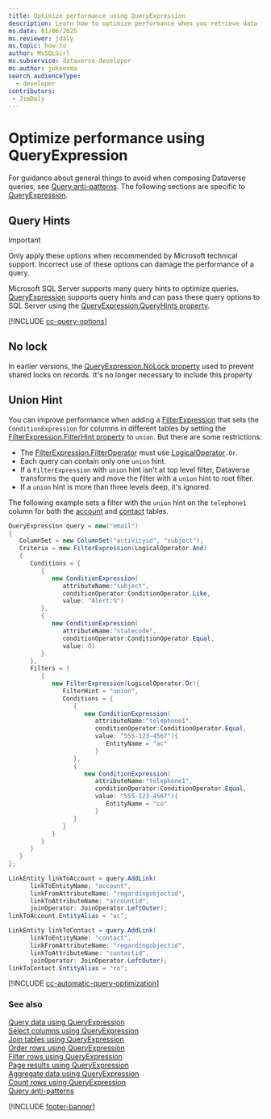 ```yaml
---
title: Optimize performance using QueryExpression
description: Learn how to optimize performance when you retrieve data from Microsoft Dataverse using QueryExpression.
ms.date: 01/06/2025
ms.reviewer: jdaly
ms.topic: how-to
author: MsSQLGirl
ms.subservice: dataverse-developer
ms.author: jukoesma
search.audienceType: 
  - developer
contributors:
 - JimDaly
---
```

# Optimize performance using QueryExpression

For guidance about general things to avoid when composing Dataverse queries, see [Query anti-patterns](../../query-antipatterns.md). The following sections are specific to [QueryExpression](/dotnet/api/microsoft.xrm.sdk.query.queryexpression).

## Query Hints

> [!IMPORTANT]
> Only apply these options when recommended by Microsoft technical support. Incorrect use of these options can damage the performance of a query.

Microsoft SQL Server supports many query hints to optimize queries. [QueryExpression](/dotnet/api/microsoft.xrm.sdk.query.queryexpression)
supports query hints and can pass these query options to SQL Server using the [QueryExpression.QueryHints property](/dotnet/api/microsoft.xrm.sdk.query.queryexpression.queryhints).

[!INCLUDE [cc-query-options](../../includes/cc-query-options.md)]


## No lock

In earlier versions, the [QueryExpression.NoLock property](/dotnet/api/microsoft.xrm.sdk.query.queryexpression.nolock) used to prevent shared locks on records. It's no longer necessary to include this property

## Union Hint

You can improve performance when adding a [FilterExpression](/dotnet/api/microsoft.xrm.sdk.query.filterexpression) that sets the `ConditionExpression` for columns in different tables by setting the [FilterExpression.FilterHint property](/dotnet/api/microsoft.xrm.sdk.query.filterexpression.filterhint) to `union`. But there are some restrictions:

- The [FilterExpression.FilterOperator](/dotnet/api/microsoft.xrm.sdk.query.filterexpression.filteroperator) must use [LogicalOperator](/dotnet/api/microsoft.xrm.sdk.query.logicaloperator)`.Or`.
- Each query can contain only one `union` hint.
- If a `FilterExpression` with `union` hint isn't at top level filter, Dataverse transforms the query and move the filter with a `union` hint to root filter.
- If a `union` hint is more than three levels deep, it's ignored.

The following example sets a filter with the `union` hint on the `telephone1` column for both the [account](../../reference/entities/account.md) and [contact](../../reference/entities/contact.md) tables.

```csharp
QueryExpression query = new("email")
{
   ColumnSet = new ColumnSet("activityid", "subject"),
   Criteria = new FilterExpression(LogicalOperator.And)
   {
      Conditions = {
         {
            new ConditionExpression(
               attributeName:"subject",
               conditionOperator:ConditionOperator.Like,
               value: "Alert:%")
         },
         {
            new ConditionExpression(
               attributeName:"statecode",
               conditionOperator:ConditionOperator.Equal,
               value: 0)
         }
      },
      Filters = {
         {
            new FilterExpression(LogicalOperator.Or){
               FilterHint = "union",
               Conditions = {
                  {
                     new ConditionExpression(
                        attributeName:"telephone1",
                        conditionOperator:ConditionOperator.Equal,
                        value: "555-123-4567"){
                           EntityName = "ac"
                        }
                  },
                  {
                     new ConditionExpression(
                        attributeName:"telephone1",
                        conditionOperator:ConditionOperator.Equal,
                        value: "555-123-4567"){
                           EntityName = "co"
                        }
                  }
               }
            }
         }
      }
   }
};        

LinkEntity linkToAccount = query.AddLink(
      linkToEntityName: "account",
      linkFromAttributeName: "regardingobjectid",
      linkToAttributeName: "accountid",
      joinOperator: JoinOperator.LeftOuter);
linkToAccount.EntityAlias = "ac";

LinkEntity linkToContact = query.AddLink(
      linkToEntityName: "contact",
      linkFromAttributeName: "regardingobjectid",
      linkToAttributeName: "contactid",
      joinOperator: JoinOperator.LeftOuter);
linkToContact.EntityAlias = "co";
```

[!INCLUDE [cc-automatic-query-optimization](../includes/cc-automatic-query-optimization.md)]


### See also

[Query data using QueryExpression](overview.md)   
[Select columns using QueryExpression](select-columns.md)  
[Join tables using QueryExpression](join-tables.md)  
[Order rows using QueryExpression](order-rows.md)  
[Filter rows using QueryExpression](filter-rows.md)  
[Page results using QueryExpression](page-results.md)   
[Aggregate data using QueryExpression](aggregate-data.md)   
[Count rows using QueryExpression](count-rows.md)   
[Query anti-patterns](../../query-antipatterns.md)

[!INCLUDE [footer-banner](../../../../includes/footer-banner.md)]
